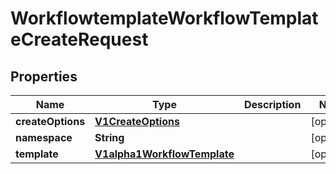

# WorkflowtemplateWorkflowTemplateCreateRequest

## Properties

Name | Type | Description | Notes
------------ | ------------- | ------------- | -------------
**createOptions** | [**V1CreateOptions**](V1CreateOptions.md) |  |  [optional]
**namespace** | **String** |  |  [optional]
**template** | [**V1alpha1WorkflowTemplate**](V1alpha1WorkflowTemplate.md) |  |  [optional]



